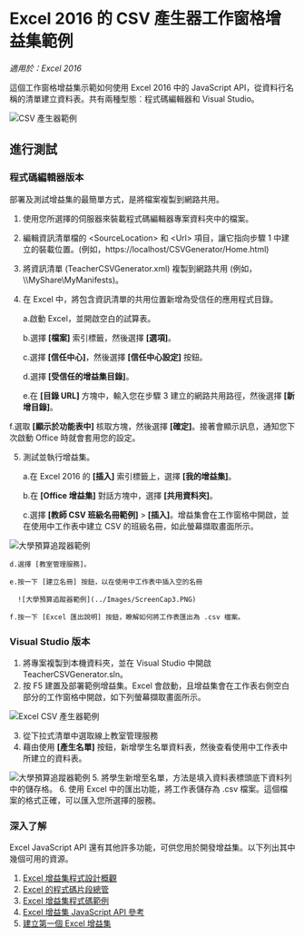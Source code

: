 # <a name="csv-generator-task-pane-add-in-sample-for-excel-2016"></a>Excel 2016 的 CSV 產生器工作窗格增益集範例

_適用於：Excel 2016_

這個工作窗格增益集示範如何使用 Excel 2016 中的 JavaScript API，從資料行名稱的清單建立資料表。共有兩種型態︰程式碼編輯器和 Visual Studio。

![CSV 產生器範例](../Images/ScreenCap1.PNG)

## <a name="try-it-out"></a>進行測試
### <a name="code-editor-version"></a>程式碼編輯器版本

部署及測試增益集的最簡單方式，是將檔案複製到網路共用。

1.  使用您所選擇的伺服器來裝載程式碼編輯器專案資料夾中的檔案。
2.  編輯資訊清單檔的 \<SourceLocation\> 和 \<Url\> 項目，讓它指向步驟 1 中建立的裝載位置。(例如，https://localhost/CSVGenerator/Home.html)
3.  將資訊清單 (TeacherCSVGenerator.xml) 複製到網路共用 (例如，\\\MyShare\MyManifests)。
4.  在 Excel 中，將包含資訊清單的共用位置新增為受信任的應用程式目錄。

    a.啟動 Excel，並開啟空白的試算表。

    b.選擇 **[檔案]** 索引標籤，然後選擇 **[選項]**。

    c.選擇 **[信任中心]**，然後選擇 **[信任中心設定]** 按鈕。

    d.選擇 **[受信任的增益集目錄]**。

    e.在 **[目錄 URL]** 方塊中，輸入您在步驟 3 建立的網路共用路徑，然後選擇 **[新增目錄]**。

   f.選取 **[顯示於功能表中]** 核取方塊，然後選擇 **[確定]**。接著會顯示訊息，通知您下次啟動 Office 時就會套用您的設定。

5.  測試並執行增益集。

    a.在 Excel 2016 的 **[插入]** 索引標籤上，選擇 **[我的增益集]**。

    b.在 **[Office 增益集]** 對話方塊中，選擇 **[共用資料夾]**。

    c.選擇 **[教師 CSV 班級名冊範例]** > **[插入]**。增益集會在工作窗格中開啟，並在使用中工作表中建立 CSV 的班級名冊，如此螢幕擷取畫面所示。

   ![大學預算追蹤器範例](../Images/ScreenCap2.PNG)

    d.選擇 [教室管理服務]。

    e.按一下 [建立名冊] 按鈕，以在使用中工作表中插入空的名冊

      ![大學預算追蹤器範例](../Images/ScreenCap3.PNG)

    f.按一下 [Excel 匯出說明] 按鈕，瞭解如何將工作表匯出為 .csv 檔案。


### <a name="visual-studio-version"></a>Visual Studio 版本
1.  將專案複製到本機資料夾，並在 Visual Studio 中開啟 TeacherCSVGenerator.sln。
2.  按 F5 建置及部署範例增益集。Excel 會啟動，且增益集會在工作表右側空白部分的工作窗格中開啟，如下列螢幕擷取畫面所示。

  ![Excel CSV 產生器範例](../Images/ScreenCap1.PNG)

3.  從下拉式清單中選取線上教室管理服務
4.  藉由使用 **[產生名單]** 按鈕，新增學生名單資料表，然後查看使用中工作表中所建立的資料表。

  ![大學預算追蹤器範例](../Images/ScreenCap3.PNG)
5.  將學生新增至名單，方法是填入資料表標頭底下資料列中的儲存格。
6.  使用 Excel 中的匯出功能，將工作表儲存為 .csv 檔案。這個檔案的格式正確，可以匯入您所選擇的服務。


### <a name="learn-more"></a>深入了解

Excel JavaScript API 還有其他許多功能，可供您用於開發增益集。以下列出其中幾個可用的資源。

1.  [Excel 增益集程式設計概觀](https://github.com/OfficeDev/office-js-docs/blob/master/excel/excel-add-ins-programming-overview.md)
2.  [Excel 的程式碼片段總管](http://officesnippetexplorer.azurewebsites.net/#/snippets/excel)
3.  [Excel 增益集程式碼範例](https://github.com/OfficeDev/office-js-docs/blob/master/excel/excel-add-ins-code-samples.md)
4.  [Excel 增益集 JavaScript API 參考](https://github.com/OfficeDev/office-js-docs/blob/master/excel/excel-add-ins-javascript-reference.md)
5.  [建立第一個 Excel 增益集](https://github.com/OfficeDev/office-js-docs/blob/master/excel/build-your-first-excel-add-in.md)
